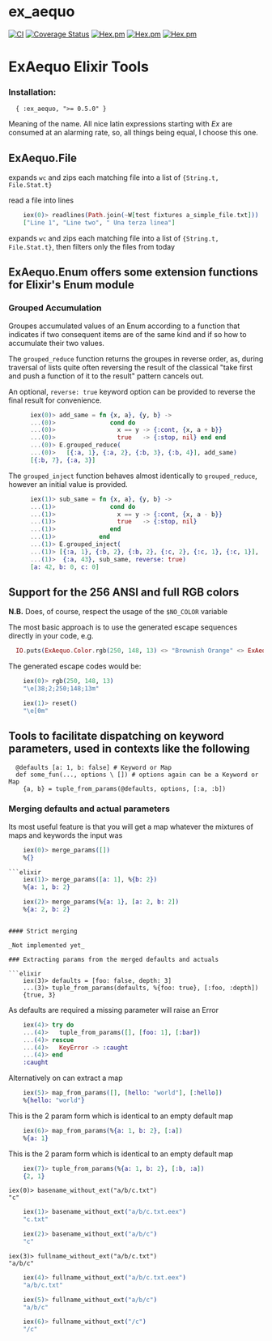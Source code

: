 # ex_aequo

<!--
DO NOT EDIT THIS FILE
It has been generated from the template `README.md.eex` by Extractly (https://github.com/RobertDober/extractly.git)
and any changes you make in this file will most likely be lost
-->

[![CI](https://github.com/RobertDober/ex_aequo/actions/workflows/ci.yml/badge.svg)](https://github.com/RobertDober/ex_aequo/actions/workflows/ci.yml)
[![Coverage Status](https://coveralls.io/repos/github/RobertDober/ex_aequo/badge.svg?branch=master)](https://coveralls.io/github/RobertDober/ex_aequo?branch=master)
[![Hex.pm](https://img.shields.io/hexpm/v/ex_aequo.svg)](https://hex.pm/packages/ex_aequo)
[![Hex.pm](https://img.shields.io/hexpm/dw/ex_aequo.svg)](https://hex.pm/packages/ex_aequo)
[![Hex.pm](https://img.shields.io/hexpm/dt/ex_aequo.svg)](https://hex.pm/packages/ex_aequo)

# ExAequo Elixir Tools

### Installation:

```elxir
  { :ex_aequo, ">= 0.5.0" }
```

Meaning of the name. All nice latin expressions starting with _Ex_ are consumed at an alarming rate, so, all things
being equal, I choose this one.

## ExAequo.File




expands `wc` and zips each matching file into a list of `{String.t, File.Stat.t}`


read a file into lines

```elixir
    iex(0)> readlines(Path.join(~W[test fixtures a_simple_file.txt]))
    ["Line 1", "Line two", " Una terza linea"]
```

expands `wc` and zips each matching file into a list of `{String.t, File.Stat.t}`, then
filters only the files from today


## ExAequo.Enum offers some extension functions for Elixir's Enum module

### Grouped Accumulation

Groupes accumulated values of an Enum according to a function that
indicates if two consequent items are of the same kind and if so
how to accumulate their two values.

The `grouped_reduce` function returns the groupes in reverse order, as,
during traversal of lists quite often reversing the result of the 
classical "take first and push a function of it to the result" pattern
cancels out.

An optional, `reverse: true` keyword option can be provided to reverse
the final result for convenience.

```elixir
      iex(0)> add_same = fn {x, a}, {y, b} ->
      ...(0)>               cond do
      ...(0)>                 x == y -> {:cont, {x, a + b}}
      ...(0)>                 true   -> {:stop, nil} end end
      ...(0)> E.grouped_reduce(
      ...(0)>   [{:a, 1}, {:a, 2}, {:b, 3}, {:b, 4}], add_same)
      [{:b, 7}, {:a, 3}]
```

The `grouped_inject` function behaves almost identically to `grouped_reduce`,
however an initial value is provided.

```elixir
      iex(1)> sub_same = fn {x, a}, {y, b} -> 
      ...(1)>               cond do
      ...(1)>                 x == y -> {:cont, {x, a - b}}
      ...(1)>                 true   -> {:stop, nil}
      ...(1)>               end
      ...(1)>            end
      ...(1)> E.grouped_inject(
      ...(1)> [{:a, 1}, {:b, 2}, {:b, 2}, {:c, 2}, {:c, 1}, {:c, 1}],
      ...(1)>  {:a, 43}, sub_same, reverse: true)
      [a: 42, b: 0, c: 0]
```



  ## Support for the 256 ANSI and full RGB colors

  **N.B.** Does, of course, respect the usage of the `$NO_COLOR` variable

  The most basic approach is to use the generated escape sequences directly in your code, e.g.

  ```elixir
    IO.puts(ExAequo.Color.rgb(250, 148, 13) <> "Brownish Orange" <> ExAequo.Color.reset)
  ```

  The generated escape codes would be:

```elixir
    iex(0)> rgb(250, 148, 13)
    "\e[38;2;250;148;13m"
```

```elixir
    iex(1)> reset()
    "\e[0m"
```


## Tools to facilitate dispatching on keyword parameters, used in contexts like the following

      @defaults [a: 1, b: false] # Keyword or Map
      def some_fun(..., options \ []) # options again can be a Keyword or Map
        {a, b} = tuple_from_params(@defaults, options, [:a, :b])

### Merging defaults and actual parameters

Its most useful feature is that you will get a map whatever the mixtures of maps and keywords the
input was

```elixir
    iex(0)> merge_params([])
    %{}

```elixir
    iex(1)> merge_params([a: 1], %{b: 2})
    %{a: 1, b: 2}
```

```elixir
    iex(2)> merge_params(%{a: 1}, [a: 2, b: 2])
    %{a: 2, b: 2}
```
```

#### Strict merging

_Not implemented yet_

### Extracting params from the merged defaults and actuals

```elixir
    iex(3)> defaults = [foo: false, depth: 3]
    ...(3)> tuple_from_params(defaults, %{foo: true}, [:foo, :depth])
    {true, 3}
```

As defaults are required a missing parameter will raise an Error

```elixir
    iex(4)> try do
    ...(4)>   tuple_from_params([], [foo: 1], [:bar])
    ...(4)> rescue
    ...(4)>   KeyError -> :caught
    ...(4)> end
    :caught
```

Alternatively on can extract a map

```elixir
    iex(5)> map_from_params([], [hello: "world"], [:hello])
    %{hello: "world"}
```



This is the 2 param form which is identical to an empty default map

```elixir
    iex(6)> map_from_params(%{a: 1, b: 2}, [:a])
    %{a: 1}
```

This is the 2 param form which is identical to an empty default map

```elixir
    iex(7)> tuple_from_params(%{a: 1, b: 2}, [:b, :a])
    {2, 1}
```


    iex(0)> basename_without_ext("a/b/c.txt")
    "c"

```elixir
    iex(1)> basename_without_ext("a/b/c.txt.eex")
    "c.txt"
```

```elixir
    iex(2)> basename_without_ext("a/b/c")
    "c"
```

    iex(3)> fullname_without_ext("a/b/c.txt")
    "a/b/c"

```elixir
    iex(4)> fullname_without_ext("a/b/c.txt.eex")
    "a/b/c.txt"
```

```elixir
    iex(5)> fullname_without_ext("a/b/c")
    "a/b/c"
```

```elixir
    iex(6)> fullname_without_ext("/c")
    "/c"
```


<!-- SPDX-License-Identifier: Apache-2.0 -->
